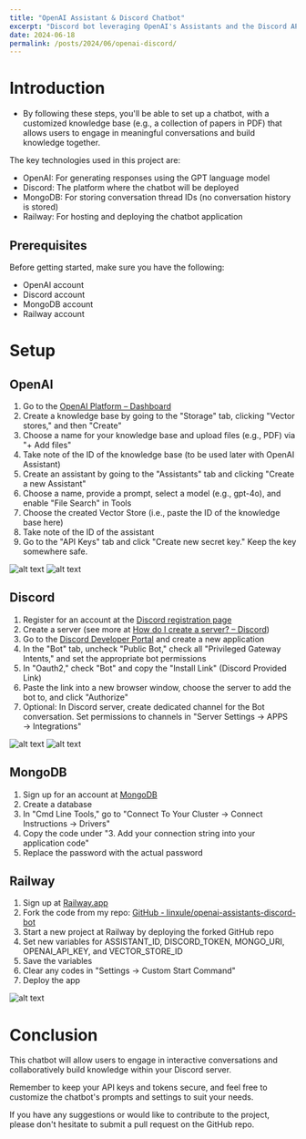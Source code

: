 ```yaml
---
title: "OpenAI Assistant & Discord Chatbot"
excerpt: "Discord bot leveraging OpenAI's Assistants and the Discord API to facilitate engaging literature-focused conversations"
date: 2024-06-18
permalink: /posts/2024/06/openai-discord/
---
```


# Introduction

- By following these steps, you'll be able to set up a chatbot, with a customized knowledge base (e.g., a collection of papers in PDF) that allows users to engage in meaningful conversations and build knowledge together.

The key technologies used in this project are:

- OpenAI: For generating responses using the GPT language model
- Discord: The platform where the chatbot will be deployed
- MongoDB: For storing conversation thread IDs (no conversation history is stored)
- Railway: For hosting and deploying the chatbot application

## Prerequisites

Before getting started, make sure you have the following:

- OpenAI account
- Discord account
- MongoDB account
- Railway account

# Setup

## OpenAI

1. Go to the [OpenAI Platform – Dashboard](https://platform.openai.com/playground/chat?models=gpt-4o)
2. Create a knowledge base by going to the "Storage" tab, clicking "Vector stores," and then "Create"
3. Choose a name for your knowledge base and upload files (e.g., PDF) via "+ Add files"
4. Take note of the ID of the knowledge base (to be used later with OpenAI Assistant)
5. Create an assistant by going to the "Assistants" tab and clicking "Create a new Assistant"
6. Choose a name, provide a prompt, select a model (e.g., gpt-4o), and enable "File Search" in Tools
7. Choose the created Vector Store (i.e., paste the ID of the knowledge base here)
8. Take note of the ID of the assistant
9. Go to the "API Keys" tab and click "Create new secret key." Keep the key somewhere safe.


![alt text](IMG-20240617142756640.png)
![alt text](IMG-20240617142920699.png)



## Discord

1. Register for an account at the [Discord registration page](https://discord.com/register)
2. Create a server (see more at [How do I create a server? – Discord](https://support.discord.com/hc/en-us/articles/204849977-How-do-I-create-a-server))
3. Go to the [Discord Developer Portal](https://discord.com/developers/applications) and create a new application
4. In the "Bot" tab, uncheck "Public Bot," check all "Privileged Gateway Intents," and set the appropriate bot permissions
5. In "Oauth2," check "Bot" and copy the "Install Link" (Discord Provided Link)
6. Paste the link into a new browser window, choose the server to add the bot to, and click "Authorize"
7. Optional: In Discord server, create dedicated channel for the Bot conversation. Set permissions to channels in "Server Settings → APPS → Integrations"

![alt text](IMG-20240617144412962.png) ![alt text](IMG-20240617144728873.png)


## MongoDB

1. Sign up for an account at [MongoDB](https://www.mongodb.com/)
2. Create a database
3. In "Cmd Line Tools," go to "Connect To Your Cluster → Connect Instructions → Drivers"
4. Copy the code under "3. Add your connection string into your application code"
5. Replace the password with the actual password

## Railway

1. Sign up at [Railway.app](https://www.railway.app/)
2. Fork the code from my repo: [GitHub - linxule/openai-assistants-discord-bot](https://github.com/linxule/openai-assistants-discord-bot)
3. Start a new project at Railway by deploying the forked GitHub repo
4. Set new variables for ASSISTANT_ID, DISCORD_TOKEN, MONGO_URI, OPENAI_API_KEY, and VECTOR_STORE_ID
5. Save the variables
6. Clear any codes in "Settings → Custom Start Command"
7. Deploy the app

![alt text](IMG-20240617150403670.png)

# Conclusion

This chatbot will allow users to engage in interactive conversations and collaboratively build knowledge within your Discord server. 

Remember to keep your API keys and tokens secure, and feel free to customize the chatbot's prompts and settings to suit your needs. 

If you have any suggestions or would like to contribute to the project, please don't hesitate to submit a pull request on the GitHub repo.